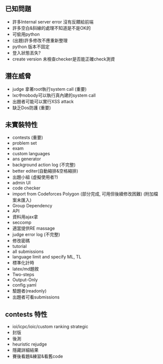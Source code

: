 ## 已知問題
+ 許多Internal server error 沒有反饋給前端
+ 許多空白&斜線的處理不知道是不是OK的
+ 可偷用python
+ (出題)許多修改不應重新整理
+ python 版本不固定
+ 登入狀態丟失?
+ create version 未檢查checker是否能正確check測資

## 潛在威脅
+ judge 拿著root執行system call (重要)
+ lxc中nobody可以執行真內建的system call
+ 出題者可能可以實行XSS attack
+ 缺乏Dos防護 (重要)

## 未實裝特性
+ contests (重要)
+ problem set
+ exam
+ custom languages
+ ans generator
+ background action log (不完整)
+ better editer(自動縮排&空格縮排)
+ 出題小組 (虛擬使用者?)
+ admin UI
+ code checker
+ import from Codeforces Polygon (部分完成, 可用但後續修改困難) (附加檔案未匯入)
+ Group Dependency
+ API
+ 資料用ajax拿
+ seccomp
+ 適當提供RE massage
+ judge error log (不完整)
+ 修改密碼
+ tutorial
+ all submissions
+ language limit and specify ML, TL
+ 標準化計時
+ latex/md題敘
+ Two-steps
+ Output-Only
+ config.yaml
+ 驗題者(readonly)
+ 出題者可看submissions

## contests 特性
+ ioi/icpc/ioic/custom ranking strategic
+ 封版
+ 後測
+ heuristic rejudge
+ 隱藏詳細結果
+ 賽後看題&練習&看舊code